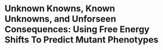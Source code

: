 # Unknown Knowns, Known Unknowns, and Unforseen Consequences: Using Free Energy Shifts To Predict Mutant Phenotypes
